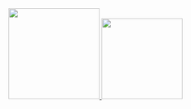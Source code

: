 <div align="center">
  <a href="https://github.com/S0FT-s">
  <img height="180em" src="https://github-readme-stats.vercel.app/api?username=S0FT-s&show_icons=true&theme=dark&include_all_commits=true&count_private=true"/>
  <img height="160em" src="https://github-readme-stats.vercel.app/api/top-langs/?username=S0FT-s&layout=compact&langs_count=7&theme=dark"/>
</div>
